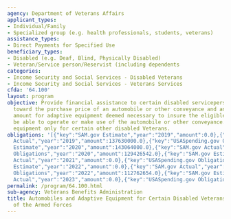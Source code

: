 ```yaml
---
agency: Department of Veterans Affairs
applicant_types:
- Individual/Family
- Specialized group (e.g. health professionals, students, veterans)
assistance_types:
- Direct Payments for Specified Use
beneficiary_types:
- Disabled (e.g. Deaf, Blind, Physically Disabled)
- Veteran/Service person/Reservist (including dependents
categories:
- Income Security and Social Services - Disabled Veterans
- Income Security and Social Services - Veterans Services
cfda: '64.100'
layout: program
objective: Provide financial assistance to certain disabled servicepersons and Veterans
  toward the purchase price of an automobile or other conveyance and an additional
  amount for adaptive equipment deemed necessary to insure the eligible person will
  be able to operate or make use of the automobile or other conveyance. Provide adaptive
  equipment only for certain other disabled Veterans.
obligations: '[{"key":"SAM.gov Estimate","year":"2019","amount":0.0},{"key":"SAM.gov
  Actual","year":"2019","amount":137630000.0},{"key":"USASpending.gov Obligations","year":"2019","amount":137419791.0},{"key":"SAM.gov
  Estimate","year":"2020","amount":143064000.0},{"key":"SAM.gov Actual","year":"2020","amount":0.0},{"key":"USASpending.gov
  Obligations","year":"2020","amount":129426542.0},{"key":"SAM.gov Estimate","year":"2021","amount":148727000.0},{"key":"SAM.gov
  Actual","year":"2021","amount":0.0},{"key":"USASpending.gov Obligations","year":"2021","amount":107633404.0},{"key":"SAM.gov
  Estimate","year":"2022","amount":0.0},{"key":"SAM.gov Actual","year":"2022","amount":0.0},{"key":"USASpending.gov
  Obligations","year":"2022","amount":112762654.0},{"key":"SAM.gov Estimate","year":"2023","amount":0.0},{"key":"SAM.gov
  Actual","year":"2023","amount":0.0},{"key":"USASpending.gov Obligations","year":"2023","amount":90183505.0}]'
permalink: /program/64.100.html
sub-agency: Veterans Benefits Administration
title: Automobiles and Adaptive Equipment for Certain Disabled Veterans and Members
  of the Armed Forces
---
```

